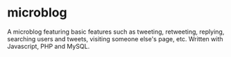 # microblog
A microblog featuring basic features such as tweeting, retweeting, replying, searching users and tweets, visiting someone else's page, etc. Written with Javascript, PHP and MySQL.
